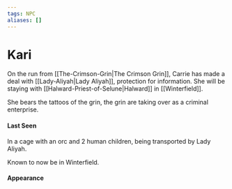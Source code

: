 ```yaml
---
tags: NPC
aliases: []
---
```

# Kari
On the run from [[The-Crimson-Grin|The Crimson Grin]], Carrie has made a deal with [[Lady-Aliyah|Lady Aliyah]], protection for information. She will be staying with [[Halward-Priest-of-Selune|Halward]] in [[Winterfield]].

She bears the tattoos of the grin, the grin are taking over as a criminal enterprise.

#### Last Seen
In a cage with an orc and 2 human children, being transported by Lady Aliyah.

Known to now be in Winterfield.

#### Appearance

